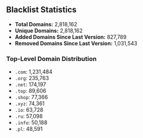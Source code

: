 ## Blacklist Statistics

- **Total Domains:** 2,818,162
- **Unique Domains:** 2,818,162
- **Added Domains Since Last Version:** 827,789
- **Removed Domains Since Last Version:** 1,031,543

### Top-Level Domain Distribution

-  `.com`: 1,231,484
-  `.org`: 235,763
-  `.net`: 174,197
-  `.top`: 89,606
-  `.shop`: 77,366
-  `.xyz`: 74,361
-  `.io`: 63,728
-  `.ru`: 57,098
-  `.info`: 50,188
-  `.pl`: 48,591
